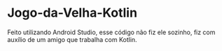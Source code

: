 # Jogo-da-Velha-Kotlin
Feito utilizando Android Studio, esse código não fiz ele sozinho, fiz com auxílio de um amigo que trabalha com Kotlin.
